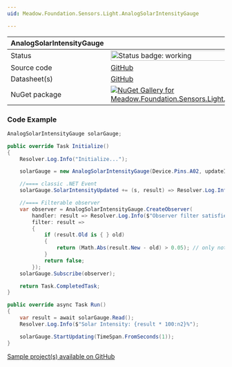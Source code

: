 ```yaml
---
uid: Meadow.Foundation.Sensors.Light.AnalogSolarIntensityGauge

---
```


| AnalogSolarIntensityGauge | |
|--------|--------|
| Status | <img src="https://img.shields.io/badge/Working-brightgreen" style="width: auto; height: -webkit-fill-available;" alt="Status badge: working" /> |
| Source code | [GitHub](https://github.com/WildernessLabs/Meadow.Foundation/tree/main/Source/Meadow.Foundation.Peripherals/Sensors.Light.AnalogSolarIntensityGauge) |
| Datasheet(s) | [GitHub](https://github.com/WildernessLabs/Meadow.Foundation/tree/main/Source/Meadow.Foundation.Peripherals/Sensors.Light.AnalogSolarIntensityGauge/Datasheet) |
| NuGet package | <a href="https://www.nuget.org/packages/Meadow.Foundation.Sensors.Light.AnalogSolarIntensityGauge/" target="_blank"><img src="https://img.shields.io/nuget/v/Meadow.Foundation.Sensors.Light.AnalogSolarIntensityGauge.svg?label=Meadow.Foundation.Sensors.Light.AnalogSolarIntensityGauge" alt="NuGet Gallery for Meadow.Foundation.Sensors.Light.AnalogSolarIntensityGauge" /></a> |

### Code Example

```csharp
AnalogSolarIntensityGauge solarGauge;

public override Task Initialize()
{
    Resolver.Log.Info("Initialize...");

    solarGauge = new AnalogSolarIntensityGauge(Device.Pins.A02, updateInterval: TimeSpan.FromSeconds(1));

    //==== classic .NET Event
    solarGauge.SolarIntensityUpdated += (s, result) => Resolver.Log.Info($"SolarIntensityUpdated: {result.New * 100:n2}%");

    //==== Filterable observer
    var observer = AnalogSolarIntensityGauge.CreateObserver(
        handler: result => Resolver.Log.Info($"Observer filter satisfied, new intensity: {result.New * 100:n2}%"),
        filter: result =>
        {
            if (result.Old is { } old)
            {
                return (Math.Abs(result.New - old) > 0.05); // only notify if change is > 5%
            }
            return false;
        });
    solarGauge.Subscribe(observer);

    return Task.CompletedTask;
}

public override async Task Run()
{
    var result = await solarGauge.Read();
    Resolver.Log.Info($"Solar Intensity: {result * 100:n2}%");

    solarGauge.StartUpdating(TimeSpan.FromSeconds(1));
}

```

[Sample project(s) available on GitHub](https://github.com/WildernessLabs/Meadow.Foundation/tree/main/Source/Meadow.Foundation.Peripherals/Sensors.Light.AnalogSolarIntensityGauge/Samples/AnalogSolarIntensityGauge_Sample)

